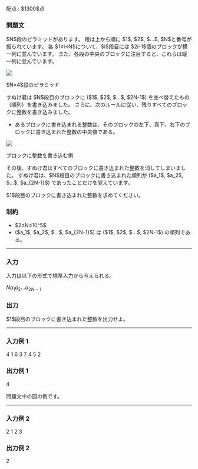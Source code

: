 
<div>

<span>

<span>

<p>
配点 : $1300$点
</p>

<div>

<section>

### **問題文**

<p>
$N$段のピラミッドがあります。
段は上から順に $1$, $2$, $...$, $N$と番号が振られています。
各 $1≤i≤N$について、$i$段目には $2i-1$個のブロックが横一列に並んでいます。
また、各段の中央のブロックに注目すると、これらは縦一列に並んでいます。
</p>

<div>

<img src="https://atcoder.jp/img/agc006/a2bde72df5ad036d1699f4a74d74a370.png">

</img>

<p>
$N=4$段のピラミッド
</p>

</div>

<p>
すぬけ君は $N$段目のブロックに ($1$, $2$, $...$, $2N-1$) を並べ替えたもの（順列）を書き込みました。
さらに、次のルールに従い、残りすべてのブロックに整数を書き込みました。
</p>

<ul>

<li>
あるブロックに書き込まれる整数は、そのブロックの左下、真下、右下のブロックに書き込まれた整数の中央値である。
</li>

</ul>

<div>

<img src="https://atcoder.jp/img/agc006/a940f1d8303f255e1f91d17a5696633f.png">

</img>

<p>
ブロックに整数を書き込む例
</p>

</div>

<p>
その後、すぬけ君はすべてのブロックに書き込まれた整数を消してしまいました。
すぬけ君は、$N$段目のブロックに書き込まれた順列が ($a_1$, $a_2$, $...$, $a_{2N-1}$) であったことだけを覚えています。
</p>

<p>
$1$段目のブロックに書き込まれた整数を求めてください。
</p>

</section>

</div>

<div>

<section>

### **制約**

<ul>

<li>
$2≤N≤10^5$
</li>

<li>
($a_1$, $a_2$, $...$, $a_{2N-1}$) は ($1$, $2$, $...$, $2N-1$) の順列である。
</li>

</ul>

</section>

</div>

---

<div>

<div>

<section>

### **入力**

<p>
入力は以下の形式で標準入力から与えられる。
</p>

<div>

$N$$a_1$$a_2$$...$$a_{2N-1}$
</div>

</section>

</div>

<div>

<section>

### **出力**

<p>
$1$段目のブロックに書き込まれた整数を出力せよ。
</p>

</section>

</div>

</div>

---

<div>

<section>

### **入力例 1**

<div>

4
1 6 3 7 4 5 2

</div>

</section>

</div>

<div>

<section>

### **出力例 1**

<div>

4

</div>

<p>
問題文中の図の例です。
</p>

</section>

</div>

---

<div>

<section>

### **入力例 2**

<div>

2
1 2 3

</div>

</section>

</div>

<div>

<section>

### **出力例 2**

<div>

2

</div>

</section>

</div>

</span>

</span>

</div>

